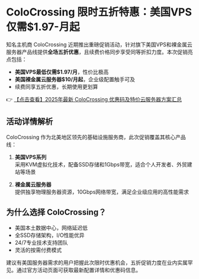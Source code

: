 # ColoCrossing 限时五折特惠：美国VPS仅需$1.97-月起

知名主机商 ColoCrossing 近期推出重磅促销活动，针对旗下美国VPS和裸金属云服务器产品线提供**全场五折优惠**，且续费价格同步享受同等折扣力度。本次促销亮点包括：

- **美国VPS最低仅需$1.97/月**，性价比极高
- **美国裸金属云服务器$10/月起**，企业级配置触手可及
- 续费同享五折优惠，长期使用更划算

👉 [【点击查看】2025年最新 ColoCrossing 优惠码及特价云服务器方案汇总](https://bit.ly/ColoCrossing)

## 活动详情解析

ColoCrossing 作为北美地区领先的基础设施服务商，此次促销覆盖其核心产品线：

1. **美国VPS系列**  
   采用KVM虚拟化技术，配备SSD存储和1Gbps带宽，适合个人开发者、外贸建站等场景

2. **裸金属云服务器**  
   提供独享物理服务器资源，10Gbps网络带宽，满足企业级应用的高性能需求

## 为什么选择 ColoCrossing？

- 美国本土数据中心，网络延迟低
- 全SSD存储架构，I/O性能优异
- 24/7专业技术支持团队
- 灵活的按需付费模式

建议有美国服务器需求的用户把握此次限时优惠机会，五折促销力度在业内实属罕见。通过官方活动页面可获取最新配置详情和优惠码信息。